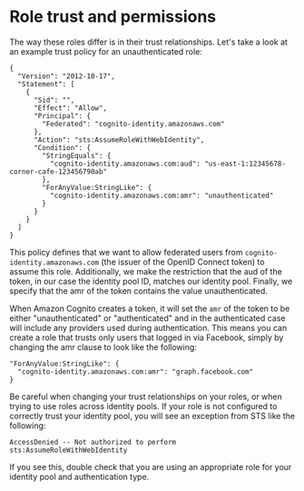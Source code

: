 # Role trust and permissions<a name="role-trust-and-permissions"></a>

The way these roles differ is in their trust relationships\. Let's take a look at an example trust policy for an unauthenticated role:

```
{
  "Version": "2012-10-17",
  "Statement": [
    {
      "Sid": "",
      "Effect": "Allow",
      "Principal": {
        "Federated": "cognito-identity.amazonaws.com"
      },
      "Action": "sts:AssumeRoleWithWebIdentity",
      "Condition": {
        "StringEquals": {
          "cognito-identity.amazonaws.com:aud": "us-east-1:12345678-corner-cafe-123456790ab"
        },
        "ForAnyValue:StringLike": {
          "cognito-identity.amazonaws.com:amr": "unauthenticated"
        }
      }
    }
  ]
}
```

This policy defines that we want to allow federated users from `cognito-identity.amazonaws.com` \(the issuer of the OpenID Connect token\) to assume this role\. Additionally, we make the restriction that the aud of the token, in our case the identity pool ID, matches our identity pool\. Finally, we specify that the amr of the token contains the value unauthenticated\.

When Amazon Cognito creates a token, it will set the `amr` of the token to be either "unauthenticated" or "authenticated" and in the authenticated case will include any providers used during authentication\. This means you can create a role that trusts only users that logged in via Facebook, simply by changing the amr clause to look like the following:

```
"ForAnyValue:StringLike": {
  "cognito-identity.amazonaws.com:amr": "graph.facebook.com"
}
```

Be careful when changing your trust relationships on your roles, or when trying to use roles across identity pools\. If your role is not configured to correctly trust your identity pool, you will see an exception from STS like the following:

```
AccessDenied -- Not authorized to perform sts:AssumeRoleWithWebIdentity
```

If you see this, double check that you are using an appropriate role for your identity pool and authentication type\.